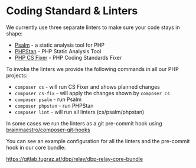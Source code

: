 # Coding Standard & Linters

We currently use three separate linters to make sure your code stays in shape:

* [Psalm](https://psalm.dev/) - a static analysis tool for PHP
* [PHPStan](https://phpstan.org/) - PHP Static Analysis Tool
* [PHP CS Fixer](https://cs.symfony.com/) - PHP Coding Standards Fixer

To invoke the linters we provide the following commands in all our PHP projects:

* `composer cs` - will run CS Fixer and shows planned changes
* `composer cs-fix` - will apply the changes shown by `composer cs`
* `composer psalm` - run Psalm
* `composer phpstan` - run PHPStan
* `composer lint` - will run all linters (cs/psalm/phpstan)

In some cases we run the linters as a git pre-commit hook using
[brainmaestro/composer-git-hooks](https://github.com/BrainMaestro/composer-git-hooks)

You can see an example configuration for all the linters and the pre-commit hook
in our core bundle:

https://gitlab.tugraz.at/dbp/relay/dbp-relay-core-bundle